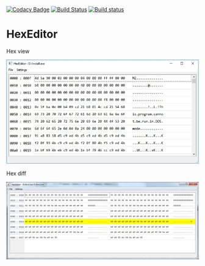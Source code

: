 [![Codacy Badge](https://api.codacy.com/project/badge/Grade/40f771dad0074111a3d6b88e662a6269)](https://app.codacy.com/app/ilya.yunkin/HexEditor?utm_source=github.com&utm_medium=referral&utm_content=ilyayunkin/HexEditor&utm_campaign=Badge_Grade_Dashboard)
[![Build Status](https://travis-ci.org/ilyayunkin/HexEditor.svg)](https://travis-ci.org/ilyayunkin/HexEditor)
[![Build status](https://ci.appveyor.com/api/projects/status/5i7bfvotc0pnqekr?svg=true)](https://ci.appveyor.com/project/ilyayunkin/hexeditor)

# HexEditor
Hex view

![](https://github.com/ilyayunkin/HexEditor/blob/master/img/screen1.jpg)

Hex diff

![](https://github.com/ilyayunkin/HexEditor/blob/master/img/screen2.jpg)
